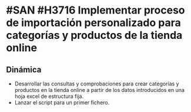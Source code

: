 # #SAN #H3716 Implementar proceso de importación personalizado para categorías y productos de la tienda online

## Dinámica
- Desarrollar las consultas y comprobaciones para crear categorías y productos en la tienda online a partir de los datos introducidos en una hoja excel de estructura fija.
- Lanzar el script para un primer fichero.
